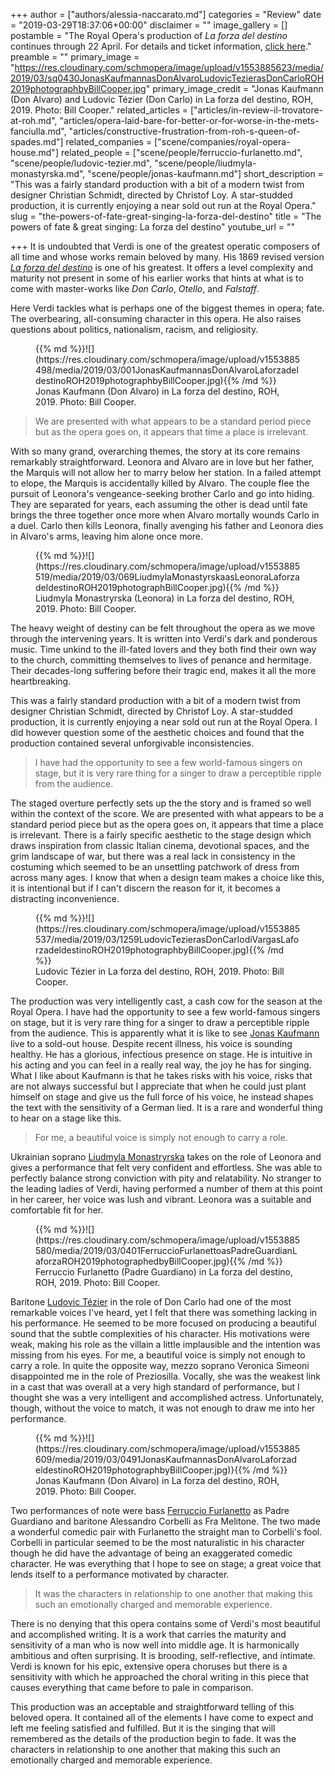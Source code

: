 +++
author = ["authors/alessia-naccarato.md"]
categories = "Review"
date = "2019-03-29T18:37:06+00:00"
disclaimer = ""
image_gallery = []
postamble = "The Royal Opera's production of _La forza del destino_ continues through 22 April. For details and ticket information, [click here](https://www.roh.org.uk/productions/la-forza-del-destino-by-christof-loy-)."
preamble = ""
primary_image = "https://res.cloudinary.com/schmopera/image/upload/v1553885623/media/2019/03/sq0430JonasKaufmannasDonAlvaroLudovicTezierasDonCarloROH2019photographbyBillCooper.jpg"
primary_image_credit = "Jonas Kaufmann (Don Alvaro) and Ludovic Tézier (Don Carlo) in La forza del destino, ROH, 2019. Photo: Bill Cooper."
related_articles = ["articles/in-review-il-trovatore-at-roh.md", "articles/opera-laid-bare-for-better-or-for-worse-in-the-mets-fanciulla.md", "articles/constructive-frustration-from-roh-s-queen-of-spades.md"]
related_companies = ["scene/companies/royal-opera-house.md"]
related_people = ["scene/people/ferruccio-furlanetto.md", "scene/people/ludovic-tezier.md", "scene/people/liudmyla-monastyrska.md", "scene/people/jonas-kaufmann.md"]
short_description = "This was a fairly standard production with a bit of a modern twist from designer Christian Schmidt, directed by Christof Loy. A star-studded production, it is currently enjoying a near sold out run at the Royal Opera."
slug = "the-powers-of-fate-great-singing-la-forza-del-destino"
title = "The powers of fate & great singing: La forza del destino"
youtube_url = ""

+++
It is undoubted that Verdi is one of the greatest operatic composers of all time and whose works remain beloved by many. His 1869 revised version [_La forza del destino_](https://www.roh.org.uk/productions/la-forza-del-destino-by-christof-loy-) is one of his greatest. It offers a level complexity and maturity not present in some of his earlier works that hints at what is to come with master-works like _Don Carlo_, _Otello_, and _Falstaff_.

Here Verdi tackles what is perhaps one of the biggest themes in opera; fate. The overbearing, all-consuming character in this opera. He also raises questions about politics, nationalism, racism, and religiosity.

<figure data-type="image">{{% md %}}![](https://res.cloudinary.com/schmopera/image/upload/v1553885498/media/2019/03/001JonasKaufmannasDonAlvaroLaforzadeldestinoROH2019photographbyBillCooper.jpg){{% /md %}}

<figcaption>Jonas Kaufmann (Don Alvaro) in La forza del destino, ROH, 2019. Photo: Bill Cooper.</figcaption>

</figure>

>We are presented with what appears to be a standard period piece but as the opera goes on, it appears that time a place is irrelevant.

With so many grand, overarching themes, the story at its core remains remarkably straightforward. Leonora and Alvaro are in love but her father, the Marquis will not allow her to marry below her station. In a failed attempt to elope, the Marquis is accidentally killed by Alvaro. The couple flee the pursuit of Leonora's vengeance-seeking brother Carlo and go into hiding. They are separated for years, each assuming the other is dead until fate brings the three together once more when Alvaro mortally wounds Carlo in a duel. Carlo then kills Leonora, finally avenging his father and Leonora dies in Alvaro's arms, leaving him alone once more. 

<figure data-type="image">{{% md %}}![](https://res.cloudinary.com/schmopera/image/upload/v1553885519/media/2019/03/069LiudmylaMonastyrskaasLeonoraLaforzadeldestinoROH2019photographBillCooper.jpg){{% /md %}}

<figcaption>Liudmyla Monastryrska (Leonora) in La forza del destino, ROH, 2019. Photo: Bill Cooper.</figcaption>

</figure>

The heavy weight of destiny can be felt throughout the opera as we move through the intervening years. It is written into Verdi's dark and ponderous music. Time unkind to the ill-fated lovers and they both find their own way to the church, committing themselves to lives of penance and hermitage. Their decades-long suffering before their tragic end, makes it all the more heartbreaking.

This was a fairly standard production with a bit of a modern twist from designer Christian Schmidt, directed by Christof Loy. A star-studded production, it is currently enjoying a near sold out run at the Royal Opera. I did however question some of the aesthetic choices and found that the production contained several unforgivable inconsistencies. 

>I have had the opportunity to see a few world-famous singers on stage, but it is very rare thing for a singer to draw a perceptible ripple from the audience.

The staged overture perfectly sets up the the story and is framed so well within the context of the score. We are presented with what appears to be a standard period piece but as the opera goes on, it appears that time a place is irrelevant. There is a fairly specific aesthetic to the stage design which draws inspiration from classic Italian cinema, devotional spaces, and the grim landscape of war, but there was a real lack in consistency in the costuming which seemed to be an unsettling patchwork of dress from across many ages. I know that when a design team makes a choice like this, it is intentional but if I can't discern the reason for it, it becomes a distracting inconvenience.

<figure data-type="image">{{% md %}}![](https://res.cloudinary.com/schmopera/image/upload/v1553885537/media/2019/03/1259LudovicTezierasDonCarlodiVargasLaforzadeldestinoROH2019photographbyBillCooper.jpg){{% /md %}}

<figcaption>Ludovic Tézier in La forza del destino, ROH, 2019. Photo: Bill Cooper.</figcaption>

</figure>

The production was very intelligently cast, a cash cow for the season at the Royal Opera. I have had the opportunity to see a few world-famous singers on stage, but it is very rare thing for a singer to draw a perceptible ripple from the audience. This is apparently what it is like to see [Jonas Kaufmann](/scene/people/jonas-kaufmann/) live to a sold-out house. Despite recent illness, his voice is sounding healthy. He has a glorious, infectious presence on stage. He is intuitive in his acting and you can feel in a really real way, the joy he has for singing. What I like about Kaufmann is that he takes risks with his voice, risks that are not always successful but I appreciate that when he could just plant himself on stage and give us the full force of his voice, he instead shapes the text with the sensitivity of a German lied. It is a rare and wonderful thing to hear on a stage like this.

>For me, a beautiful voice is simply not enough to carry a role.

Ukrainian soprano [Liudmyla Monastryrska](/scene/people/liudmyla-monastyrska/) takes on the role of Leonora and gives a performance that felt very confident and effortless. She was able to perfectly balance strong conviction with pity and relatability. No stranger to the leading ladies of Verdi, having performed a number of them at this point in her career, her voice was lush and vibrant. Leonora was a suitable and comfortable fit for her.

<figure data-type="image">{{% md %}}![](https://res.cloudinary.com/schmopera/image/upload/v1553885580/media/2019/03/0401FerruccioFurlanettoasPadreGuardianLaforzaROH2019photographedbyBillCooper.jpg){{% /md %}}

<figcaption>Ferruccio Furlanetto (Padre Guardiano) in La forza del destino, ROH, 2019. Photo: Bill Cooper.</figcaption>

</figure>

Baritone [Ludovic Tézier](/scene/people/ludovic-tezier/) in the role of Don Carlo had one of the most remarkable voices I've heard, yet I felt that there was something lacking in his performance. He seemed to be more focused on producing a beautiful sound that the subtle complexities of his character. His motivations were weak, making his role as the villain a little implausible and the intention was missing from his eyes. For me, a beautiful voice is simply not enough to carry a role. In quite the opposite way, mezzo soprano Veronica Simeoni disappointed me in the role of Preziosilla. Vocally, she was the weakest link in a cast that was overall at a very high standard of performance, but I thought she was a very intelligent and accomplished actress. Unfortunately, though, without the voice to match, it was not enough to draw me into her performance.

<figure data-type="image">{{% md %}}![](https://res.cloudinary.com/schmopera/image/upload/v1553885609/media/2019/03/0491JonasKaufmannasDonAlvaroLaforzadeldestinoROH2019photographbyBillCooper.jpg)}{{% /md %}}

<figcaption>Jonas Kaufmann (Don Alvaro) in La forza del destino, ROH, 2019. Photo: Bill Cooper.</figcaption>

</figure>

Two performances of note were bass [Ferruccio Furlanetto](/scene/people/ferruccio-furlanetto/) as Padre Guardiano and baritone Alessandro Corbelli as Fra Melitone. The two made a wonderful comedic pair with Furlanetto the straight man to Corbelli's fool. Corbelli in particular seemed to be the most naturalistic in his character though he did have the advantage of being an exaggerated comedic character. He was everything that I hope to see on stage; a great voice that lends itself to a performance motivated by character.

>It was the characters in relationship to one another that making this such an emotionally charged and memorable experience.

There is no denying that this opera contains some of Verdi's most beautiful and accomplished writing. It is a work that carries the maturity and sensitivity of a man who is now well into middle age. It is harmonically ambitious and often surprising. It is brooding, self-reflective, and intimate. Verdi is known for his epic, extensive opera choruses but there is a sensitivity with which he approached the choral writing in this piece that causes everything that came before to pale in comparison.

This production was an acceptable and straightforward telling of this beloved opera. It contained all of the elements I have come to expect and left me feeling satisfied and fulfilled. But it is the singing that will remembered as the details of the production begin to fade. It was the characters in relationship to one another that making this such an emotionally charged and memorable experience.